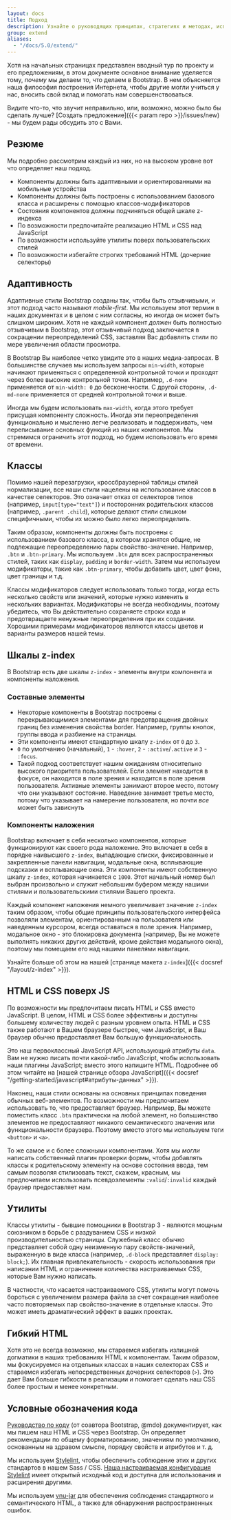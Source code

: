 ```yaml
---
layout: docs
title: Подход
description: Узнайте о руководящих принципах, стратегиях и методах, используемых для создания и поддержки Bootstrap, чтобы Вам было проще настраивать и расширять его самостоятельно.
group: extend
aliases:
  - "/docs/5.0/extend/"
---
```


Хотя на начальных страницах представлен вводный тур по проекту и его предложениям, в этом документе основное внимание уделяется тому, _почему_ мы делаем то, что делаем в Bootstrap. В нем объясняется наша философия построения Интернета, чтобы другие могли учиться у нас, вносить свой вклад и помогать нам совершенствоваться.

Видите что-то, что звучит неправильно, или, возможно, можно было бы сделать лучше? [Создать предложение]({{< param repo >}}/issues/new) - мы будем рады обсудить это с Вами.

## Резюме

Мы подробно рассмотрим каждый из них, но на высоком уровне вот что определяет наш подход.

- Компоненты должны быть адаптивными и ориентированными на мобильные устройства
- Компоненты должны быть построены с использованием базового класса и расширены с помощью классов-модификаторов
- Состояния компонентов должны подчиняться общей шкале z-индекса
- По возможности предпочитайте реализацию HTML и CSS над JavaScript
- По возможности используйте утилиты поверх пользовательских стилей
- По возможности избегайте строгих требований HTML (дочерние селекторы)

## Адаптивность

Адаптивные стили Bootstrap созданы так, чтобы быть отзывчивыми, и этот подход часто называют _mobile-first_. Мы используем этот термин в наших документах и в целом с ним согласны, но иногда он может быть слишком широким. Хотя не каждый компонент _должен_ быть полностью отзывчивым в Bootstrap, этот отзывчивый подход заключается в сокращении переопределений CSS, заставляя Вас добавлять стили по мере увеличения области просмотра.

В Bootstrap Вы наиболее четко увидите это в наших медиа-запросах. В большинстве случаев мы используем запросы `min-width`, которые начинают применяться с определенной контрольной точки и проходят через более высокие контрольной точки. Например, `.d-none` применяется от `min-width: 0` до бесконечности. С другой стороны, `.d-md-none` применяется от средней контрольной точки и выше.

Иногда мы будем использовать `max-width`, когда этого требует присущая компоненту сложность. Иногда эти переопределения функционально и мысленно легче реализовать и поддерживать, чем переписывание основных функций из наших компонентов. Мы стремимся ограничить этот подход, но будем использовать его время от времени.

## Классы

Помимо нашей перезагрузки, кроссбраузерной таблицы стилей нормализации, все наши стили нацелены на использование классов в качестве селекторов. Это означает отказ от селекторов типов (например, `input[type="text"]`) и посторонних родительских классов (например, `.parent .child`), которые делают стили слишком специфичными, чтобы их можно было легко переопределить.

Таким образом, компоненты должны быть построены с использованием базового класса, в котором хранятся общие, не подлежащие переопределению пары свойство-значение. Например, `.btn` и `.btn-primary`. Мы используем `.btn` для всех распространенных стилей, таких как `display`, `padding` и `border-width`. Затем мы используем модификаторы, такие как `.btn-primary`, чтобы добавить цвет, цвет фона, цвет границы и т.д.

Классы модификаторов следует использовать только тогда, когда есть несколько свойств или значений, которые нужно изменить в нескольких вариантах. Модификаторы не всегда необходимы, поэтому убедитесь, что Вы действительно сохраняете строки кода и предотвращаете ненужные переопределения при их создании. Хорошими примерами модификаторов являются классы цветов и варианты размеров нашей темы.

## Шкалы z-index

В Bootstrap есть две шкалы `z-index` - элементы внутри компонента и компоненты наложения.

### Составные элементы

- Некоторые компоненты в Bootstrap построены с перекрывающимися элементами для предотвращения двойных границ без изменения свойства border. Например, группы кнопок, группы ввода и разбиение на страницы.
- Эти компоненты имеют стандартную шкалу `z-index` от `0` до `3`.
- `0` по умолчанию (начальный), `1` - `:hover`, `2` - `:active`/`.active` и `3` - `:focus`.
- Такой подход соответствует нашим ожиданиям относительно высокого приоритета пользователей. Если элемент находится в фокусе, он находится в поле зрения и находится в поле зрения пользователя. Активные элементы занимают второе место, потому что они указывают состояние. Наведение занимает третье место, потому что указывает на намерение пользователя, но почти _все_ может быть зависнуть

### Компоненты наложения

Bootstrap включает в себя несколько компонентов, которые функционируют как своего рода наложение. Это включает в себя в порядке наивысшего `z-index`, выпадающие списки, фиксированные и закрепленные панели навигации, модальные окна, всплывающие подсказки и всплывающие окна. Эти компоненты имеют собственную шкалу `z-index`, которая начинается с `1000`. Этот начальный номер был выбран произвольно и служит небольшим буфером между нашими стилями и пользовательскими стилями Вашего проекта.

Каждый компонент наложения немного увеличивает значение `z-index` таким образом, чтобы общие принципы пользовательского интерфейса позволяли элементам, ориентированным на пользователя или наведенным курсором, всегда оставаться в поле зрения. Например, модальное окно - это блокировка документа (например, Вы не можете выполнять никаких других действий, кроме действия модального окна), поэтому мы помещаем его над нашими панелями навигации.

Узнайте больше об этом на нашей [странице макета `z-index`]({{< docsref "/layout/z-index" >}}).

## HTML и CSS поверх JS

По возможности мы предпочитаем писать HTML и CSS вместо JavaScript. В целом, HTML и CSS более эффективны и доступны большему количеству людей с разным уровнем опыта. HTML и CSS также работают в Вашем браузере быстрее, чем JavaScript, и Ваш браузер обычно предоставляет Вам большую функциональность.

Это наш первоклассный JavaScript API, использующий атрибуты `data`. Вам не нужно писать почти какой-либо JavaScript, чтобы использовать наши плагины JavaScript; вместо этого напишите HTML. Подробнее об этом читайте на [нашей странице обзора JavaScript]({{< docsref "/getting-started/javascript#атрибуты-данных" >}}).

Наконец, наши стили основаны на основных принципах поведения обычных веб-элементов. По возможности мы предпочитаем использовать то, что предоставляет браузер. Например, Вы можете поместить класс `.btn` практически на любой элемент, но большинство элементов не предоставляют никакого семантического значения или функциональности браузера. Поэтому вместо этого мы используем теги `<button>` и `<a>`.

То же самое и с более сложными компонентами. Хотя мы *могли* написать собственный плагин проверки формы, чтобы добавлять классы к родительскому элементу на основе состояния ввода, тем самым позволяя стилизовать текст, скажем, красным, мы предпочитаем использовать псевдоэлементы `:valid`/`:invalid` каждый браузер предоставляет нам.

## Утилиты

Классы утилиты - бывшие помощники в Bootstrap 3 - являются мощным союзником в борьбе с раздуванием CSS и низкой производительностью страницы. Служебный класс обычно представляет собой одну неизменную пару свойств-значений, выраженную в виде класса (например, `.d-block` представляет `display: block;`). Их главная привлекательность - скорость использования при написании HTML и ограничение количества настраиваемых CSS, которые Вам нужно написать.

В частности, что касается настраиваемого CSS, утилиты могут помочь бороться с увеличением размера файла за счет сокращения наиболее часто повторяемых пар свойство-значение в отдельные классы. Это может иметь драматический эффект в ваших проектах.

## Гибкий HTML

Хотя это не всегда возможно, мы стараемся избегать излишней догматики в наших требованиях HTML к компонентам. Таким образом, мы фокусируемся на отдельных классах в наших селекторах CSS и стараемся избегать непосредственных дочерних селекторов (`>`). Это дает Вам больше гибкости в реализации и помогает сделать наш CSS более простым и менее конкретным.

## Условные обозначения кода

[Руководство по коду](https://codeguide.co/) (от соавтора Bootstrap, @mdo) документирует, как мы пишем наш HTML и CSS через Bootstrap. Он определяет рекомендации по общему форматированию, значениям по умолчанию, основанным на здравом смысле, порядку свойств и атрибутов и т. д.

Мы используем [Stylelint](https://stylelint.io/), чтобы обеспечить соблюдение этих и других стандартов в нашем Sass / CSS. [Наша настраиваемая конфигурация Stylelint](https://github.com/twbs/stylelint-config-twbs-bootstrap) имеет открытый исходный код и доступна для использования и расширения другими.

Мы используем [vnu-jar](https://www.npmjs.com/package/vnu-jar) для обеспечения соблюдения стандартного и семантического HTML, а также для обнаружения распространенных ошибок.
